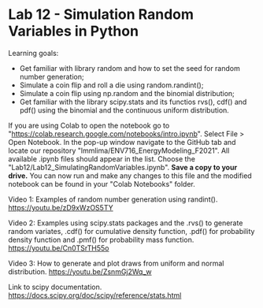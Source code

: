 # Lab 12 - Simulation Random Variables in Python

Learning goals:

* Get familiar with library random and how to set the seed for random number generation;
* Simulate a coin flip and roll a die using random.randint();
* Simulate a coin flip using np.random and the binomial distribution;
* Get familiar with the library scipy.stats and its functios rvs(), cdf() and pdf() using the binomial and the continuous uniform distribution.

If you are using Colab to open the notebook go to "https://colab.research.google.com/notebooks/intro.ipynb". Select File > Open Notebook. 
In the pop-up window navigate to the GitHub tab and locate our repository "lmmlima/ENV716_EnergyModeling_F2021". All available .ipynb files should appear in the list. Choose the "Lab12/Lab12_SimulatingRandomVariables.ipynb". 
**Save a copy to your drive.** You can now run and make any changes to this file and the modified notebook can be found in your "Colab Notebooks" folder.


Video 1: Examples of random number generation using randint().
https://youtu.be/zD9xWzOS5TY

Video 2: Examples using scipy.stats packages and the .rvs() to generate random variates, .cdf() for cumulative density function, .pdf() for probability density function and .pmf() for probability mass function.
https://youtu.be/Cn0TSrTH55o

Video 3: How to generate and plot draws from uniform and normal distribution.
https://youtu.be/ZsnmGj2Wq_w


Link to scipy documentation.
https://docs.scipy.org/doc/scipy/reference/stats.html

